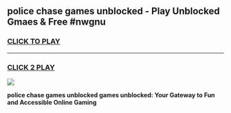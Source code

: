 
## police chase games unblocked - Play Unblocked Gmaes & Free #nwgnu
<h3>
<a href="https://news.freeplayer.one?title=police_chase_games_unblocked&ref=03M">CLICK TO PLAY</a></h3>
<hr>

<h3>
<a href="https://news.freeplayer.one?title=police_chase_games_unblocked&ref=03M">CLICK 2 PLAY</a>
  
</h3>

<a href="https://news.freeplayer.one?title=police_chase_games_unblocked&ref=03M"><img src="https://clearcache.store/games.png"></a>


**police chase games unblocked games unblocked: Your Gateway to Fun and Accessible Online Gaming**
